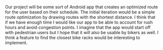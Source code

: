 Our project will be some sort of Android app that creates an optimized route for the user based on their schedule. The initial iteration would be a simple route optimization by drawing routes with the shortest distance. I think that if we have enough time I would like our app to be able to account for rush hours and avoid congestion points. I imagine that the app would start off with pedestrian users but I hope that it will also be usable by bikers as well. I think a feature to find the closest bike racks would be interesting to implement. 